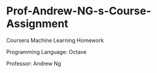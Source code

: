 # Prof-Andrew-NG-s-Course-Assignment

Coursera Machine Learning Homework

Programming Language: Octave

Professor: Andrew Ng

